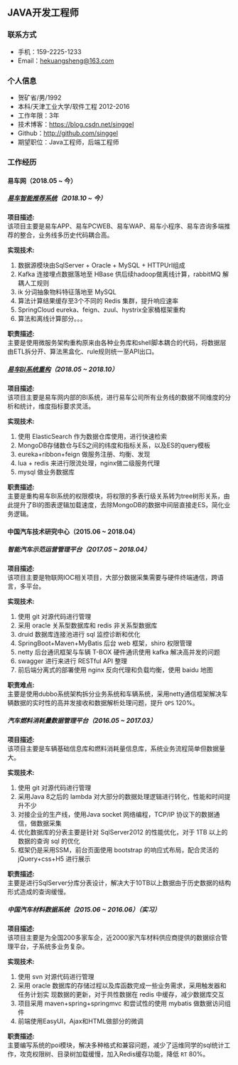 ## JAVA开发工程师
### 联系方式
- 手机：159-2225-1233
- Email：hekuangsheng@163.com

### 个人信息
 - 贺矿省/男/1992 
 - 本科/天津工业大学/软件工程 2012-2016
 - 工作年限：3年
 - 技术博客：https://blog.csdn.net/singgel
 - Github：http://github.com/singgel
 - 期望职位：Java工程师，后端工程师

### 工作经历
#### 易车网（2018.05 ~ 今）
##### [易车智能推荐系统](http://app.yiche.com)（2018.10 ~ 今）
**项目描述:**  
该项目主要是易车APP、易车PCWEB、易车WAP、易车小程序、易车咨询多端推荐的整合，业务线多历史代码耦合高。

**实现技术:**  
1. 数据源模块由SqlServer + Oracle + MySQL + HTTPUrl组成
2. Kafka 连接埋点数据落地至 HBase 供后续hadoop做离线计算，rabbitMQ 解耦人工规则
3. ik 分词抽象物料特征落地至 MySQL
4. 算法计算结果缓存至3个不同的 Redis 集群，提升响应速率
5. SpringCloud eureka、feign、zuul、hystrix全家桶框架重构
6. 算法和离线计算部分。。。

**职责描述:**  
主要是使用微服务架构重构原来由各种业务库和shell脚本耦合的代码，将数据层由ETL拆分开、算法黑盒化、rule规则统一至API出口。

##### [易车BI系统重构](http://index.bitauto.com)（2018.05 ~ 2018.10）
**项目描述:**  
该项目主要是易车网内部的BI系统，进行易车公司所有业务线的数据不同维度的分析和统计，维度指标要求灵活。

**实现技术:**  
1. 使用 ElasticSearch 作为数据仓库使用，进行快速检索
2. MongoDB存储数仓与ES之间的纬度和指标关系，以及ES的query模板
3. eureka+ribbon+feign 做服务注册、均衡、发现
4. lua + redis 来进行限流处理，nginx做二级服务代理
5. mysql 做业务数据库

**职责描述:**  
主要是重构易车BI系统的权限模块，将权限的多表行级关系转为tree树形关系，由此提升了BI的图表逻辑加载速度，去除MongoDB的数据中间层直接走ES，简化业务逻辑。

#### 中国汽车技术研究中心（2015.06 ~ 2018.04）
##### 智能汽车示范运营管理平台（2017.05 ~ 2018.04）
**项目描述:**  
该项目主要是物联网IOC相关项目，大部分数据采集需要与硬件终端通信，跨语言，多平台。

**实现技术:**  
1. 使用 git 对源代码进行管理
2. 采用 oracle 关系型数据库和 redis 非关系型数据库
3. druid 数据库连接池进行 sql 监控诊断和优化
4. SpringBoot+Maven+MyBatis 后台 web 框架，shiro 权限管理
5. netty 后台通讯框架与车辆 T-BOX 硬件通讯使用 kafka 解决高并发的问题 
6. swagger 进行来进行 RESTful API 整理
7. 前后端分离式的部署使用 nginx 反向代理和负载均衡，使用 baidu 地图

**职责难点:**  
主要是使用dubbo系统架构拆分业务系统和车辆系统，采用netty通信框架解决车辆数据的实时性的高并发接收和数据解析处理问题，提升 `QPS` 120%。

##### 汽车燃料消耗量数据管理平台（2016.05 ~ 2017.03）
**项目描述:**  
该项目主要是车辆基础信息库和燃料消耗量信息库，系统业务流程简单但数据量大。

**实现技术:**  
1. 使用 git 对源代码进行管理
2. 采用Java 8之后的 lambda 对大部分的数据处理逻辑进行转化，性能和时间提升不少
3. 对接企业的生产线，使用Java socket 网络编程，TCP/IP 协议下的数据通信，做数据采集 
4. 优化数据库的分表主要是针对 SqlServer2012 的性能优化，对于 1TB 以上的数据的查询 sql 的优化
5. 框架仍是采用SSM，前台页面使用 bootstrap 的响应式布局，配合灵活的 jQuery+css+H5 进行展示

**职责描述:**  
主要是进行SqlServer分库分表设计，解决大于10TB以上数据由于历史数据的结构形式造成的查询缓慢。

##### 中国汽车材料数据系统（2015.06 ~ 2016.06）（实习）
**项目描述:**  
该项目主要是为全国200多家车企，近2000家汽车材料供应商提供的数据综合管理平台，子系统多业务复杂。

**实现技术:**  
1. 使用 svn 对源代码进行管理
2. 采用 oracle 数据库的存储过程以及库函数完成一些业务需求，采用触发器和任务计划实 现数据的更新，对于共性数据在 redis 中缓存，减少数据库交互
3. 项目采用 maven+spring+springmvc 和尝试性的使用 mybatis 做数据访问组件
4. 前端使用EasyUI，Ajax和HTML做部分的微调

**职责描述:**  
主要编写系统的poi模块，解决多种格式和兼容问题，减少了运维同学的sql统计工作，攻克权限树、目录树加载缓慢，加入Redis缓存功能，降低 `RT` 80%。
